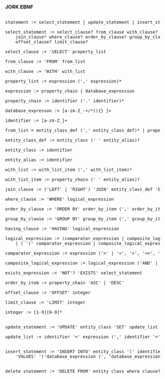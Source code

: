 ### JORK EBNF
<pre> 
statement := select_statement | update_statement | insert_statement | delete_statement

select_statement := select_clause? from_clause with_clause?
	join_clause* where_clause? order_by_clause? group_by_clause? having_clause?
	offset_clause? limit_clause?
	
select_clause := 'SELECT' property_list
	
from_clause := 'FROM' from_list

with_clause := 'WITH' with_list

property_list := expression (',' expression)*

expression := property_chain | database_expression

property_chain := identifier ('.' identifier)*

database_expresson := [a-zA-Z_-+/*(){} ]+

identifier := [a-zA-Z_]+

from_list = entity_class_def (',' entity_class_def)* | property_chain (' ' entity_alias)?

entity_class_def := entity_class (' ' entity_alias)?

entity_class := identifier

entity_alias := identifier

with_list := with_list_item (',' with_list_item)*

with_list_item := property_chain (' ' entity_alias)?

join_clause := ('LEFT' | 'RIGHT') 'JOIN' entity_class_def 'ON' logical_expression

where_clause := 'WHERE' logical_expression

order_by_clause := 'ORDER BY' order_by_item (',' order_by_item)*

group_by_clause := 'GROUP BY' group_by_item (',' group_by_item)*

having_clause := 'HAVING' logical_expression

logical_expression := (comparator_expression | composite_logical_expression | exists_expression) 
	| ( '(' comparator_expression | composite_logical_expression | exists_expression ')' )

comparator_expression := expression ('=' | '<', '>', '<=', '>=') expression

composite_logical_expression := logical_expression ('AND' | 'OR') logical_expression

exists_expression := 'NOT'? 'EXISTS' select_statement

order_by_item := property_chain 'ASC' | 'DESC'

offset_clause := 'OFFSET' integer

limit_clause := 'LIMIT' integer

integer := [1-9][0-9]*


update_statement := 'UPDATE' entity_class 'SET' update_list where_clause?

update_list := identifier '=' expression (',' identifier '=' expression)*


insert_statement := 'INSERT INTO' entity_class '(' identifier (', ' identifier)* ')' 
	'VALUES' '('database_expression (', 'database_expression)*')'
	

delete_statement := 'DELETE FROM' entity_class where_clause? limit_clause?
</pre>
